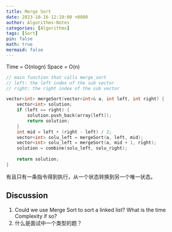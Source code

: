 ```yaml
---
title: Merge Sort
date: 2023-10-16 12:10:00 +0800
author: Algorithms-Notes
categories: [Algorithms]
tags: [Sort]
pin: false
math: true
mermaid: false
---
```


Time = O(nlogn)
Space = O(n)

```C
// main function that calls merge_sort
// left: the left index of the sub vector
// right: the right index of the sub vector

vector<int> mergeSort(vector<int>& a, int left, int right) {
    vector<int> solution;
    if (left == right) {
        solution.push_back(array[left]);
        return solution;
    }
    int mid = left + (right - left) / 2;
    vector<int> solu_left = mergeSort(a, left, mid);
    vector<int> solu_left = mergeSort(a, mid + 1, right);
    solution = combine(solu_left, solu_right);
    
    return solution;
}
```

有且只有一条指令得到执行，从一个状态转换到另一个唯一状态。

## Discussion

1) Could we use Merge Sort to sort a linked list? What is the time Complexity if so?
2) 什么是面试中一个类型的题？